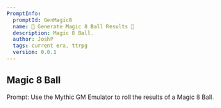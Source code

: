 ```yaml
---
PromptInfo:
  promptId: GenMagic8
  name: 🎲 Generate Magic 8 Ball Results 🚗
  description: Magic 8 Ball.
  author: JoshP
  tags: current era, ttrpg
  version: 0.0.1
---
```

## Magic 8 Ball
Prompt: Use the Mythic GM Emulator to roll the results of a Magic 8 Ball.